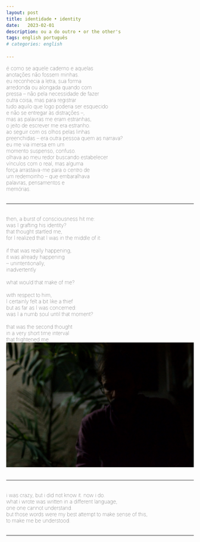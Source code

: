 ```yaml
---
layout: post
title: identidade • identity
date:   2023-02-01
description: ou a do outro • or the other's
tags: english português
# categories: english

---
```


<span style="font-size:14px;font-weight:lighter">
é como se aquele caderno e aquelas
<br> anotações não fossem minhas.
<br> eu reconhecia a letra, sua forma 
<br> arredonda ou alongada quando com 
<br> pressa – não pela necessidade de fazer
<br> outra coisa, mas para registrar
<br> tudo aquilo que logo poderia ser esquecido 
<br> e não se entregar às distrações –,
<br> mas as palavras me eram estranhas, 
<br> o jeito de escrever me era estranho.
<br> ao seguir com os olhos pelas linhas 
<br> preenchidas – era outra pessoa quem as narrava?
<br> eu me via imersa em um
<br> momento suspenso, confuso.
<br> olhava ao meu redor buscando estabelecer 
<br> vínculos com o real, mas alguma
<br> força arrastava-me para o centro de 
<br> um redemoinho – que embaralhava
<br> palavras, pensamentos e 
<br> memórias.
</span>
<br>
<br>
<hr>

<span style="font-size:14px;font-weight:lighter">
<br> then, a burst of consciousness hit me:
<br> was I grafting his identity?
<br> that thought startled me,
<br> for I realized that I was in the middle of it:
<br> 
<br> if that was really happening,
<br> it was already happening
<br> – unintentionally,
<br> inadvertently
<br> 
<br> what would that make of me?
<br> 
<br> with respect to him,
<br> I certainly felt a bit like a thief
<br> but as far as I was concerned:
<br> was I a numb soul until that moment?
<br> 
<br> that was the second thought
<br> in a very short time interval
<br> that frightened me
</span>

<div>
    <img src="/assets/img/portrait.jpg" class="my-image rounded z-depth-1">
</div>
<br>
<hr>

<span style="font-size:14px;font-weight:lighter"> 
<br> i was crazy, but i did not know it. now i do.
<br> what i wrote was written in a different language, 
<br> one one cannot understand.
<br> but those words were my best attempt to make sense of this,
<br> to make me be understood.
</span>
<br>
<br>
<hr>